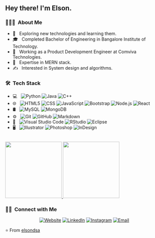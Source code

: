 <h2> Hey there! I'm Elson.</h2>

<h3> 👨🏻‍💻 &nbsp;About Me </h3>

- 🤔 &nbsp; Exploring new technologies and learning them.
- 🎓 &nbsp; Completed Bachelor of Engineering in Bangalore Institute of Technology.
- 💼 &nbsp; Working as a Product Development Engineer at Comviva Technologies.
- 🌱 &nbsp; Expertise in MERN stack.
- ✍️ &nbsp; Interested in System design and algorithms.

<h3> 🛠 &nbsp;Tech Stack</h3>

- 💻 &nbsp;
  ![Python](https://img.shields.io/badge/-Python-333333?style=flat&logo=python)
  ![Java](https://img.shields.io/badge/-Java-333333?style=flat&logo=Java&logoColor=007396)
  ![C++](https://img.shields.io/badge/-C++-333333?style=flat&logo=C%2B%2B&logoColor=00599C)
- 🌐 &nbsp;
  ![HTML5](https://img.shields.io/badge/-HTML5-333333?style=flat&logo=HTML5)
  ![CSS](https://img.shields.io/badge/-CSS-333333?style=flat&logo=CSS3&logoColor=1572B6)
  ![JavaScript](https://img.shields.io/badge/-JavaScript-333333?style=flat&logo=javascript)
  ![Bootstrap](https://img.shields.io/badge/-Bootstrap-333333?style=flat&logo=bootstrap&logoColor=563D7C)
  ![Node.js](https://img.shields.io/badge/-Node.js-333333?style=flat&logo=node.js)
  ![React](https://img.shields.io/badge/-React-333333?style=flat&logo=react)
- 🛢 &nbsp;
  ![MySQL](https://img.shields.io/badge/-MySQL-333333?style=flat&logo=mysql)
  ![MongoDB](https://img.shields.io/badge/-MongoDB-333333?style=flat&logo=mongodb)
- ⚙️ &nbsp;
  ![Git](https://img.shields.io/badge/-Git-333333?style=flat&logo=git)
  ![GitHub](https://img.shields.io/badge/-GitHub-333333?style=flat&logo=github)
  ![Markdown](https://img.shields.io/badge/-Markdown-333333?style=flat&logo=markdown)
- 🔧 &nbsp;
  ![Visual Studio Code](https://img.shields.io/badge/-Visual%20Studio%20Code-333333?style=flat&logo=visual-studio-code&logoColor=007ACC)
  ![RStudio](https://img.shields.io/badge/-RStudio-333333?style=flat&logo=rstudio)
  ![Eclipse](https://img.shields.io/badge/-Eclipse-333333?style=flat&logo=eclipse-ide&logoColor=2C2255)
- 🖥 &nbsp;
  ![Illustrator](https://img.shields.io/badge/-Illustrator-333333?style=flat&logo=adobe-illustrator)
  ![Photoshop](https://img.shields.io/badge/-Photoshop-333333?style=flat&logo=adobe-photoshop)
  ![InDesign](https://img.shields.io/badge/-InDesign-333333?style=flat&logo=adobe-indesign)

<br/>

<a href="https://github.com/elsondsa">
  <img height="180em" src="https://github-readme-stats.vercel.app/api?username=elsondsa&theme=buefy&show_icons=true" />
  <img height="180em" src="https://github-readme-stats.vercel.app/api/top-langs/?username=elsondsa&theme=buefy&layout=compact" />
</a>

<br/>

<h3> 🤝🏻 &nbsp;Connect with Me </h3>

<p align="center">
<a href="https://growsmart12.blogspot.in"><img alt="Website" src="https://img.shields.io/badge/Website-growsmar12.blogspot.in-blue?style=flat-square&logo=google-chrome"></a>
<a href="https://www.linkedin.com/in/elsondsa/"><img alt="LinkedIn" src="https://img.shields.io/badge/LinkedIn-Elson%20DSa-blue?style=flat-square&logo=linkedin"></a>
<a href="https://www.instagram.com/elsondsa/"><img alt="Instagram" src="https://img.shields.io/badge/Instagram-elsondsa-blue?style=flat-square&logo=instagram"></a>
<a href="mailto:elsondsa98@gmail.com"><img alt="Email" src="https://img.shields.io/badge/Email-elsondsa98@gmail.com-blue?style=flat-square&logo=gmail"></a>
</p>

⭐️ From [elsondsa](https://github.com/elsondsa)

